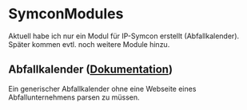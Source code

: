 # SymconModules
Aktuell habe ich nur ein Modul für IP-Symcon erstellt (Abfallkalender). Später kommen evtl. noch weitere Module hinzu.

## Abfallkalender ([Dokumentation](Abfallkalender))
Ein generischer Abfallkalender ohne eine Webseite eines Abfallunternehmens parsen zu müssen.